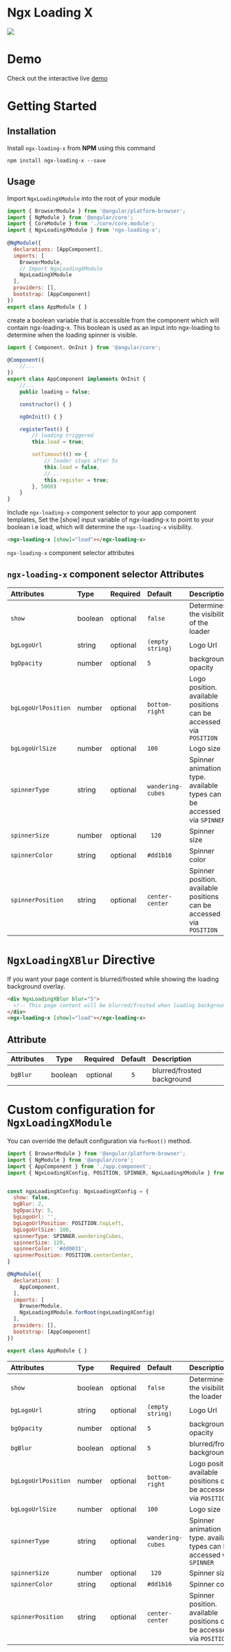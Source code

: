 # Ngx Loading X


![](assets/demo/ngx-loading-x-demo.gif)

# Demo
Check out the interactive live [demo](https://ngx-loading-x.stackblitz.io)

# Getting Started

## Installation
Install `ngx-loading-x` from **NPM** using this command
```shell
npm install ngx-loading-x --save
```


## Usage
Import `NgxLoadingXModule` into the root of your module

```js
import { BrowserModule } from '@angular/platform-browser';
import { NgModule } from '@angular/core';
import { CoreModule } from './core/core.module';
import { NgxLoadingXModule } from 'ngx-loading-x';
 
@NgModule({
  declarations: [AppComponent],
  imports: [
    BrowserModule,
    // Import NgxLoadingXModule
    NgxLoadingXModule
  ],
  providers: [],
  bootstrap: [AppComponent]
})
export class AppModule { }
```
create a boolean variable that is accessible from the component which will contain ngx-loading-x. This boolean is used as an input into ngx-loading to determine when the loading spinner is visible.
```js
import { Component, OnInit } from '@angular/core';

@Component({
    //...
})
export class AppComponent implements OnInit {
    //...
    public loading = false;

    constructor() { }

    ngOnInit() { }

    registerTest() {
        // loading triggered
        this.load = true;

        setTimeout(() => {
            // loader stops after 5s
            this.load = false,
            // ..
            this.register = true;
        }, 5000)
    }
}
```

Include `ngx-loading-x` component selector to your app component templates, Set the [show] input variable of ngx-loading-x to point to your boolean i.e load, which will determine the `ngx-loading-x` visibility.
```html
<ngx-loading-x [show]="load"></ngx-loading-x>
```
`ngx-loading-x` component selector attributes
## `ngx-loading-x` component selector Attributes
| Attributes | Type | Required | Default | Description |
| :---         |     :---     |       :--- |  :---         |     :---      |
|   `show`   |  boolean     |    optional    |  `false`   |     Determines the visibility of the loader    |
| `bgLogoUrl`    | string      | optional    |    `(empty string)`    | Logo Url    |
| `bgOpacity`    | number      | optional    |    `5`    | background opacity    |
| `bgLogoUrlPosition`    | number      | optional    |    `bottom-right`   | Logo position. available positions can be accessed via `POSITION`   |
| `bgLogoUrlSize`    | number      | optional    |    `100`   | Logo size   |
| `spinnerType`    | string      | optional    |    `wandering-cubes`   | Spinner animation type. available types can be accessed via `SPINNER`  |
| `spinnerSize`    | number      | optional    |   ` 120`   | Spinner size   |
| `spinnerColor`    | string      | optional    |    `#dd1b16`   | Spinner color   |
| `spinnerPosition`    | string      | optional    |    `center-center`   | Spinner position. available positions can be accessed via `POSITION`   |

# `NgxLoadingXBlur` Directive
If you want your page content is blurred/frosted while showing the loading background overlay.
```html
<div NgxLoadingXBlur blur="5">
  <!-- This page content will be blurred/frosted when loading background overlay is showed -->
</div>
<ngx-loading-x [show]="load"></ngx-loading-x>

```
## Attribute
| Attributes | Type | Required | Default | Description |
| :---         |     :---:      |       :---:  |  :---:          |     :---      |
|   `bgBlur`   |  boolean     |    optional    |    `5`   |    blurred/frosted background    |



# Custom configuration for `NgxLoadingXModule`
You can override the default configuration via `forRoot()` method.
```js
import { BrowserModule } from '@angular/platform-browser';
import { NgModule } from '@angular/core';
import { AppComponent } from './app.component';
import { NgxLoadingXConfig, POSITION, SPINNER, NgxLoadingXModule } from 'ngx-loading-x';


const ngxLoadingXConfig: NgxLoadingXConfig = {
  show: false,
  bgBlur: 2,
  bgOpacity: 5,
  bgLogoUrl: '',
  bgLogoUrlPosition: POSITION.topLeft,
  bgLogoUrlSize: 100,
  spinnerType: SPINNER.wanderingCubes,
  spinnerSize: 120,
  spinnerColor: '#dd0031',
  spinnerPosition: POSITION.centerCenter,
}

@NgModule({
  declarations: [
    AppComponent,
  ],
  imports: [
    BrowserModule,
    NgxLoadingXModule.forRoot(ngxLoadingXConfig)
  ],
  providers: [],
  bootstrap: [AppComponent]
})

export class AppModule { }

```
| Attributes | Type | Required | Default | Description |
| :---         |     :---     |       :--- |  :---         |     :---      |
|   `show`   |  boolean     |    optional    |  `false`   |     Determines the visibility of the loader    |
| `bgLogoUrl`    | string      | optional    |    `(empty string)`    | Logo Url    |
| `bgOpacity`    | number      | optional    |    `5`    | background opacity    |
|   `bgBlur`   |  boolean     |    optional    |    `5`   |    blurred/frosted background    |
| `bgLogoUrlPosition`    | number      | optional    |    `bottom-right`   | Logo position. available positions can be accessed via `POSITION`   |
| `bgLogoUrlSize`    | number      | optional    |    `100`   | Logo size   |
| `spinnerType`    | string      | optional    |    `wandering-cubes`   | Spinner animation type. available types can be accessed via `SPINNER`  |
| `spinnerSize`    | number      | optional    |   ` 120`   | Spinner size   |
| `spinnerColor`    | string      | optional    |    `#dd1b16`   | Spinner color   |
| `spinnerPosition`    | string      | optional    |    `center-center`   | Spinner position. available positions can be accessed via `POSITION`   |
